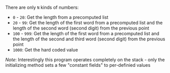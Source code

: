 There are only `N` kinds of numbers: 

- `0` - `20`: Get the length from a precomputed list
- `20` - `99`: Get the length of the first word from a precomputed list and the length of the second word (second digit) from the previous point
- `100` - `999`: Get the length of the first word from a precomputed list and the length of the second and third word (second digit) from the previous point
- `1000`: Get the hard coded value

*Note*: Interestingly this program operates completely on the stack - only the initializing method sets a few "constant fields" to per-definied values